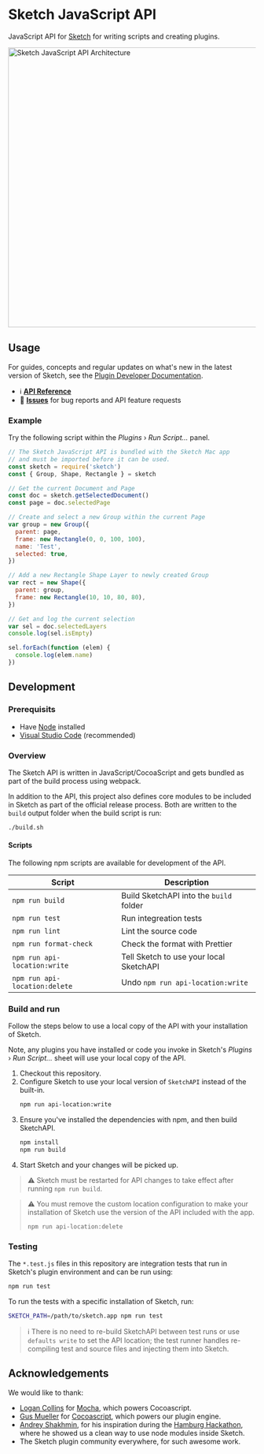 # Sketch JavaScript API

JavaScript API for [Sketch](https://sketch.com) for writing scripts and creating plugins.

<img src="https://user-images.githubusercontent.com/69443/95841168-b8436700-0d4d-11eb-8343-49eebea95fb9.png" alt="Sketch JavaScript API Architecture" width="568">

## Usage

For guides, concepts and regular updates on what's new in the latest version of Sketch, see the [Plugin Developer Documentation](https://developer.sketch.com/plugins/).

- ℹ️ [**API Reference**](https://developer.sketch.com/reference/api/)
- 🐛 [**Issues**](https://github.com/sketch-hq/SketchAPI/issue) for bug reports and API feature requests

### Example

Try the following script within the _Plugins_ › _Run Script…_ panel.

```js
// The Sketch JavaScript API is bundled with the Sketch Mac app
// and must be imported before it can be used.
const sketch = require('sketch')
const { Group, Shape, Rectangle } = sketch

// Get the current Document and Page
const doc = sketch.getSelectedDocument()
const page = doc.selectedPage

// Create and select a new Group within the current Page
var group = new Group({
  parent: page,
  frame: new Rectangle(0, 0, 100, 100),
  name: 'Test',
  selected: true,
})

// Add a new Rectangle Shape Layer to newly created Group
var rect = new Shape({
  parent: group,
  frame: new Rectangle(10, 10, 80, 80),
})

// Get and log the current selection
var sel = doc.selectedLayers
console.log(sel.isEmpty)

sel.forEach(function (elem) {
  console.log(elem.name)
})
```

## Development

### Prerequisits

- Have [Node](https://nodejs.org) installed
- [Visual Studio Code](https://code.visualstudio.com) (recommended)

### Overview

The Sketch API is written in JavaScript/CocoaScript and gets bundled as part of the build process using webpack.

In addition to the API, this project also defines core modules to be included in Sketch as part of the official release process. Both are written to the `build` output folder when the build script is run:

```sh
./build.sh
```

#### Scripts

The following npm scripts are available for development of the API.

| Script                        | Description                             |
| ----------------------------- | --------------------------------------- |
| `npm run build`               | Build SketchAPI into the `build` folder |
| `npm run test`                | Run integreation tests                  |
| `npm run lint`                | Lint the source code                    |
| `npm run format-check`        | Check the format with Prettier          |
| `npm run api-location:write`  | Tell Sketch to use your local SketchAPI |
| `npm run api-location:delete` | Undo `npm run api-location:write`       |

### Build and run

Follow the steps below to use a local copy of the API with your installation of Sketch.

Note, any plugins you have installed or code you invoke in Sketch's _Plugins_ › _Run Script…_ sheet will use your local copy of the API.

1. Checkout this repository.
1. Configure Sketch to use your local version of `SketchAPI` instead of the built-in.
   ```sh
   npm run api-location:write
   ```
1. Ensure you've installed the dependencies with npm, and then build SketchAPI.
   ```sh
   npm install
   npm run build
   ```
1. Start Sketch and your changes will be picked up.

> ⚠️ Sketch must be restarted for API changes to take effect after running `npm run build`.

> ⚠️ You must remove the custom location configuration to make your installation of Sketch use the version of the API included with the app.
>
> ```
> npm run api-location:delete
>
> ```

### Testing

The `*.test.js` files in this repository are integration tests that run in Sketch's plugin environment and can be run using:

```bash
npm run test
```

To run the tests with a specific installation of Sketch, run:

```sh
SKETCH_PATH=/path/to/sketch.app npm run test
```

> ℹ️ There is no need to re-build SketchAPI between test runs or use `defaults write` to set the API location; the test runner handles re-compiling test and source files and injecting them into Sketch.

## Acknowledgements

We would like to thank:

- [Logan Collins](https://github.com/logancollins) for [Mocha](https://github.com/logancollins/Mocha), which powers Cocoascript.
- [Gus Mueller](https://github.com/ccgus) for [Cocoascript](https://github.com/ccgus/CocoaScript), which powers our plugin engine.
- [Andrey Shakhmin](https://github.com/turbobabr), for his inspiration during the [Hamburg Hackathon](http://designtoolshackday.com), where he showed us a clean way to use node modules inside Sketch.
- The Sketch plugin community everywhere, for such awesome work.
